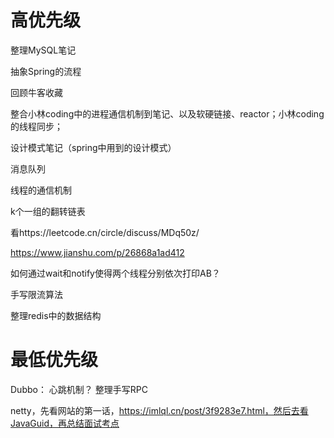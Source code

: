 # 高优先级

整理MySQL笔记



抽象Spring的流程



回顾牛客收藏



整合小林coding中的进程通信机制到笔记、以及软硬链接、reactor；小林coding的线程同步；



设计模式笔记（spring中用到的设计模式）



消息队列



线程的通信机制



k个一组的翻转链表



看https://leetcode.cn/circle/discuss/MDq50z/



https://www.jianshu.com/p/26868a1ad412



如何通过wait和notify使得两个线程分别依次打印AB？



手写限流算法



整理redis中的数据结构



# 最低优先级

Dubbo：
心跳机制？
整理手写RPC



netty，先看网站的第一话，https://imlql.cn/post/3f9283e7.html，然后去看JavaGuid，再总结面试考点





